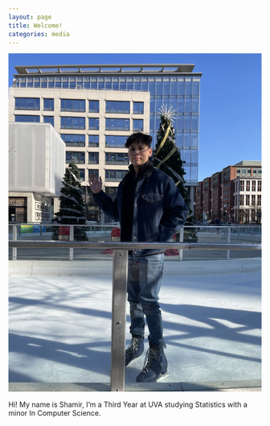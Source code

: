 ```yaml
---
layout: page
title: Welcome!
categories: media
---
```


![link](/assets/css/IMG_7505.jpg)


Hi! My name is Shamir, I’m a Third Year at UVA studying Statistics with a minor In Computer Science.
